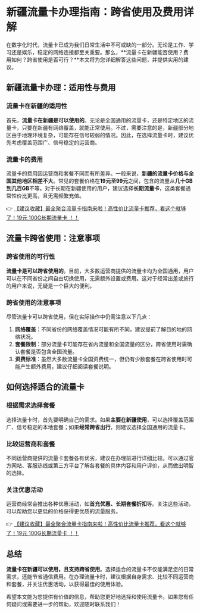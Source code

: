 # 新疆流量卡办理指南：跨省使用及费用详解

在数字化时代，流量卡已成为我们日常生活中不可或缺的一部分。无论是工作、学习还是娱乐，稳定的网络连接都至关重要。那么，**流量卡在新疆能否使用？费用如何？跨省使用是否可行？**本文将为您详细解答这些问题，并提供实用的建议。

## 新疆流量卡办理：适用性与费用

### 流量卡在新疆的适用性

首先，**流量卡在新疆是可以使用的**。无论是全国通用的流量卡，还是特定地区的流量卡，只要在新疆有网络覆盖，就能正常使用。不过，需要注意的是，新疆部分地区由于地理环境复杂，可能存在信号较弱的情况。因此，在选择流量卡时，建议优先考虑覆盖范围广、信号稳定的运营商。

### 流量卡的费用

流量卡的费用因运营商和套餐不同而有所差异。一般来说，**新疆的流量卡价格与全国其他地区相差不大**。常见的套餐价格在**19元至99元**之间，包含的流量从**几十GB到几百GB**不等。对于长期在新疆使用的用户，建议选择**长期流量卡**，这类套餐通常性价比更高，且无需频繁充值。

👉 [【建议收藏】最全聚合流量卡指南来啦！高性价比流量卡推荐，看这个就够了！19元 100G长期流量卡 ！！](https://bit.ly/Liuliangka)

## 流量卡跨省使用：注意事项

### 跨省使用的可行性

**流量卡是可以跨省使用的**。目前，大多数运营商提供的流量卡均为全国通用，用户可以在不同省份之间自由切换使用，无需额外设置或费用。这对于经常出差或旅行的用户来说，无疑是一个巨大的便利。

### 跨省使用的注意事项

尽管流量卡可以跨省使用，但在实际操作中仍需注意以下几点：

1. **网络覆盖**：不同省份的网络覆盖情况可能有所不同，建议提前了解目的地的网络状况。
2. **套餐限制**：部分流量卡可能存在省内流量和全国流量的区分，跨省使用时需确认套餐是否包含全国流量。
3. **资费标准**：虽然大多数流量卡全国资费统一，但仍有少数套餐在跨省使用时可能产生额外费用，建议仔细阅读套餐说明。

## 如何选择适合的流量卡

### 根据需求选择套餐

选择流量卡时，首先要明确自己的需求。如果**主要在新疆使用**，可以选择覆盖范围广、信号稳定的本地套餐；如果**经常跨省出行**，则建议选择全国通用的流量卡。

### 比较运营商和套餐

不同运营商提供的流量卡套餐各有优劣，建议在办理前进行详细比较。可以通过官方网站、客服热线或第三方平台了解各套餐的具体内容和用户评价，从而做出明智的选择。

### 关注优惠活动

运营商经常会推出各种优惠活动，如**首充优惠、长期套餐折扣**等。关注这些活动，可以帮助您以更低的价格获得更优质的流量服务。

👉 [【建议收藏】最全聚合流量卡指南来啦！高性价比流量卡推荐，看这个就够了！19元 100G长期流量卡 ！！](https://bit.ly/Liuliangka)

## 总结

**流量卡在新疆可以使用，且支持跨省使用**。选择适合的流量卡不仅能满足您的日常需求，还能节省通信费用。在办理流量卡时，建议根据自身需求、比较不同运营商和套餐，并关注优惠活动，以获得最佳的使用体验。

希望本文能为您提供有价值的信息，帮助您更好地选择和使用流量卡。如果您有任何疑问或需要进一步的帮助，欢迎随时联系我们！